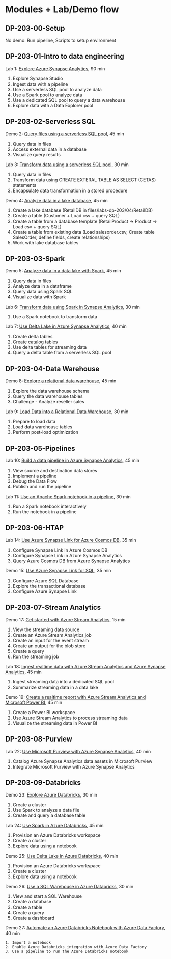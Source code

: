 # Modules + Lab/Demo flow

## DP-203-00-Setup

No demo: Run pipeline, Scripts to setup environment

## DP-203-01-Intro to data engineering

Lab 1: [Explore Azure Synapse Analytics](https://microsoftlearning.github.io/dp-203-azure-data-engineer/Instructions/Labs/01-Explore-Azure-Synapse.html), 90 min

1. Explore Synapse Studio
2. Ingest data with a pipeline
3. Use a serverless SQL pool to analyze data
4. Use a Spark pool to analyze data
5. Use a dedicated SQL pool to query a data warehouse
6. Explore data with a Data Explorer pool

## DP-203-02-Serverless SQL

Demo 2: [Query files using a serverless SQL pool](https://microsoftlearning.github.io/DP-500-Azure-Data-Analyst/Instructions/labs/01-analyze-data-with-sql.html), 45 min

1. Query data in files
2. Access external data in a database
3. Visualize query results

Lab 3: [Transform data using a serverless SQL pool](https://microsoftlearning.github.io/dp-203-azure-data-engineer/Instructions/Labs/03-Transform-data-with-sql.html), 30 min

1. Query data in files
2. Transform data using CREATE EXTERAL TABLE AS SELECT (CETAS) statements
3. Encapsulate data transformation in a stored procedure

Demo 4: [Analyze data in a lake database](https://microsoftlearning.github.io/dp-203-azure-data-engineer/Instructions/Labs/04-Create-a-Lake-Database.html), 45 min

1. Create a lake database (RetailDB in files/labs-dp-203/04/RetailDB)
2. Create a table (Customer + Load csv + query SQL)
3. Create a table from a database template (RetailProduct -> Product -> Load csv + query SQL)
4. Create a table from existing data (Load salesorder.csv, Create table SalesOrder, define fields, create relationships)
5. Work with lake database tables

## DP-203-03-Spark

Demo 5: [Analyze data in a data lake with Spark](https://microsoftlearning.github.io/DP-500-Azure-Data-Analyst/Instructions/labs/02-analyze-files-with-Spark.html), 45 min

1. Query data in files
2. Analyze data in a dataframe
3. Query data using Spark SQL
4. Visualize data with Spark

Lab 6: [Transform data using Spark in Synapse Analytics](https://microsoftlearning.github.io/dp-203-azure-data-engineer/Instructions/Labs/06-Transform-Data-with-Spark.html), 30 min

1. Use a Spark notebook to transform data

Lab 7: [Use Delta Lake in Azure Synapse Analytics](https://microsoftlearning.github.io/dp-203-azure-data-engineer/Instructions/Labs/07-Use-delta-lake.html), 40 min

1. Create delta tables
2. Create catalog tables
3. Use delta tables for streaming data
4. Query a delta table from a serverless SQL pool

## DP-203-04-Data Warehouse

Demo 8: [Explore a relational data warehouse](https://microsoftlearning.github.io/DP-500-Azure-Data-Analyst/Instructions/labs/03-Explore-data-warehouse.html), 45 min

1. Explore the data warehouse schema
2. Query the data warehouse tables
3. Challenge - Analyze reseller sales

Lab 9: [Load Data into a Relational Data Warehouse](https://microsoftlearning.github.io/dp-203-azure-data-engineer/Instructions/Labs/09-Load-Data-into-Data-Warehouse.html), 30 min

1. Prepare to load data
2. Load data warehouse tables
3. Perform post-load optimization

## DP-203-05-Pipelines

Lab 10: [Build a data pipeline in Azure Synapse Analytics](https://microsoftlearning.github.io/dp-203-azure-data-engineer/Instructions/Labs/10-Synpase-pipeline.html), 45 min

1. View source and destination data stores
2. Implement a pipeline
3. Debug the Data Flow
4. Publish and run the pipeline

Lab 11: [Use an Apache Spark notebook in a pipeline](https://microsoftlearning.github.io/dp-203-azure-data-engineer/Instructions/Labs/11-Spark-nobook-in-Synapse-Pipeline.html), 30 min

1. Run a Spark notebook interactively
2. Run the notebook in a pipeline

## DP-203-06-HTAP

Lab 14: [Use Azure Synapse Link for Azure Cosmos DB](https://microsoftlearning.github.io/dp-203-azure-data-engineer/Instructions/Labs/14-Synapselink-cosmos.html), 35 min

1. Configure Synapse Link in Azure Cosmos DB
2. Configure Synapse Link in Azure Synapse Analytics
3. Query Azure Cosmos DB from Azure Synapse Analytics

Demo 15: [Use Azure Synapse Link for SQL](https://microsoftlearning.github.io/dp-203-azure-data-engineer/Instructions/Labs/15-Synapse-link-sql.html), 35 min

1. Configure Azure SQL Database
2. Explore the transactional database
3. Configure Azure Synapse Link

## DP-203-07-Stream Analytics

Demo 17: [Get started with Azure Stream Analytics](https://microsoftlearning.github.io/dp-203-azure-data-engineer/Instructions/Labs/17-stream-analytics.html), 15 min

1. View the streaming data source
2. Create an Azure Stream Analytics job
3. Create an input for the event stream
4. Create an output for the blob store
5. Create a query
6. Run the streaming job

Lab 18: [Ingest realtime data with Azure Stream Analytics and Azure Synapse Analytics](https://microsoftlearning.github.io/dp-203-azure-data-engineer/Instructions/Labs/18-Ingest-stream-synapse.html), 45 min

1. Ingest streaming data into a dedicated SQL pool
2. Summarize streaming data in a data lake

Demo 19: [Create a realtime report with Azure Stream Analytics and Microsoft Power BI](https://microsoftlearning.github.io/dp-203-azure-data-engineer/Instructions/Labs/19-Stream-Power-BI.html), 45 min

1. Create a Power BI workspace
2. Use Azure Stream Analytics to process streaming data
3. Visualize the streaming data in Power BI

## DP-203-08-Purview

Lab 22: [Use Microsoft Purview with Azure Synapse Analytics](https://microsoftlearning.github.io/dp-203-azure-data-engineer/Instructions/Labs/22-Synapse-purview.html), 40 min

1. Catalog Azure Synapse Analytics data assets in Microsoft Purview
2. Integrate Microsoft Purview with Azure Synapse Analytics

## DP-203-09-Databricks

Demo 23: [Explore Azure Databricks](https://microsoftlearning.github.io/dp-203-azure-data-engineer/Instructions/Labs/23-Explore-Azure-Databricks.html), 30 min

1. Create a cluster
2. Use Spark to analyze a data file
3. Create and query a database table

Lab 24: [Use Spark in Azure Databricks](https://microsoftlearning.github.io/dp-203-azure-data-engineer/Instructions/Labs/24-Analyze-Files-in-Azure-Databricks.html), 45 min

1. Provision an Azure Databricks workspace
2. Create a cluster
3. Explore data using a notebook

Demo 25: [Use Delta Lake in Azure Databricks](https://microsoftlearning.github.io/dp-203-azure-data-engineer/Instructions/Labs/25-Delta-lake-in-Azure-Databricks.html), 40 min

1. Provision an Azure Databricks workspace
2. Create a cluster
3. Explore data using a notebook

Demo 26: [Use a SQL Warehouse in Azure Databricks](https://microsoftlearning.github.io/dp-203-azure-data-engineer/Instructions/Labs/26-Azure-Databricks-SQL.html), 30 min

1. View and start a SQL Warehouse
2. Create a database
3. Create a table
4. Create a query
5. Create a dashboard

Demo 27: [Automate an Azure Databricks Notebook with Azure Data Factory](https://microsoftlearning.github.io/dp-203-azure-data-engineer/Instructions/Labs/27-Azure-Databricks-Data-Factory.html), 40 min

    1. Import a notebook
    2. Enable Azure Databricks integration with Azure Data Factory
    3. Use a pipeline to run the Azure Databricks notebook
